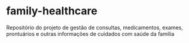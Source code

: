 # family-healthcare
Repositório do projeto de gestão de consultas, medicamentos, exames, prontuários e outras informações de cuidados com saúde da família
